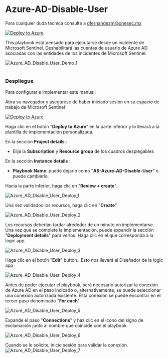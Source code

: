 # Azure-AD-Disable-User

Para cualquier duda técnica consulte a dfernandezm@onesec.mx

[![Deploy to Azure](https://aka.ms/deploytoazurebutton)](https://portal.azure.com/#create/Microsoft.Template/uri/https%3A%2F%2Fraw.githubusercontent.com%2FAzure%2FAzure-Sentinel%2Fmaster%2FPlaybooks%2FAS-Azure-AD-Disable-User%2Fazuredeploy.json)


This playbook está pensado para ejecutarse desde un incidente de Microsoft Sentinel. Deshabilitará las cuentas de usuario de Azure AD asociadas con las entidades de los incidentes de Microsoft Sentinel.

![Azure_AD_Disable_User_Demo_1](Images/Azure_AD_Disable_User_Demo_1.png)


#
### Despliegue

Para configurar e implementar este manual:

Abra su navegador y asegúrese de haber iniciado sesión en su espacio de trabajo de Microsoft Sentinel

[![Deploy to Azure](https://aka.ms/deploytoazurebutton)](https://portal.azure.com/#create/Microsoft.Template/uri/https%3A%2F%2Fraw.githubusercontent.com%2FAzure%2FAzure-Sentinel%2Fmaster%2FPlaybooks%2FAS-Azure-AD-Disable-User%2Fazuredeploy.json)

Haga clic en el botón “**Deploy to Azure**” en la parte inferior y lo llevará a la plantilla de implementación personalizada.

En la sección **Project details** :

* Elija la **Subscription** y **Resource group** de los cuadros desplegables  

En la sección **Instance details** :  
                                                  
* **Playbook Name**: puede dejarlo como "**AS-Azure-AD-Disable-User**" o puede cambiarlo. 

Hacia la parte inferior, haga clic en "**Review + create**". 

![Azure_AD_Disable_User_Deploy_1](Images/Azure_AD_Disable_User_Deploy_1.png)

Una vez validados los recursos, haga clic en "**Create**".

![Azure_AD_Disable_User_Deploy_2](Images/Azure_AD_Disable_User_Deploy_2.png)

Los recursos deberían tardar alrededor de un minuto en implementarse. Una vez que se complete la implementación, puede expandir la sección "**Deployment details**"  para verlos. Haga clic en el que corresponda a la logic app.


![Azure_AD_Disable_User_Deploy_3](Images/Azure_AD_Disable_User_Deploy_3.png)

Haga clic en el botón "**Edit**" button.. Esto nos llevará al Diseñador de la logic app 


![Azure_AD_Disable_User_Deploy_4](Images/Azure_AD_Disable_User_Deploy_4.png)

Antes de poder ejecutar el playbook, será necesario autorizar la conexión de Azure AD en el paso indicado o, alternativamente, se puede seleccionar una conexión autorizada existente. Esta conexión se puede encontrar en el tercer paso denominado "**For each**".

![Azure_AD_Disable_User_Deploy_5](Images/Azure_AD_Disable_User_Deploy_5.png)

Expande el paso "**Connections**" y haz clic en el ícono del signo de exclamación junto al nombre que coincide con el playbook.
                                                                                                
![Azure_AD_Disable_User_Deploy_6](Images/Azure_AD_Disable_User_Deploy_6.png)

Cuando se le solicite, inicie sesión para validar la conexión.                                                                                              
![Azure_AD_Disable_User_Deploy_7](Images/Azure_AD_Disable_User_Deploy_7.png)
